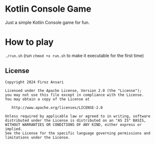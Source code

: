 # Kotlin Console Game
 
Just a simple Kotlin Console game for fun.

# How to play
`./run.sh` (run `chmod +x run.sh` to make it executable for the first time)


## License

    Copyright 2024 Firoz Ansari

    Licensed under the Apache License, Version 2.0 (the "License");
    you may not use this file except in compliance with the License.
    You may obtain a copy of the License at

       http://www.apache.org/licenses/LICENSE-2.0

    Unless required by applicable law or agreed to in writing, software
    distributed under the License is distributed on an "AS IS" BASIS,
    WITHOUT WARRANTIES OR CONDITIONS OF ANY KIND, either express or implied.
    See the License for the specific language governing permissions and
    limitations under the License.

